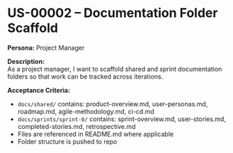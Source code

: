 # US-00002 – Documentation Folder Scaffold

**Persona:** Project Manager  

**Description:**  
As a project manager, I want to scaffold shared and sprint documentation folders so that work can be tracked across iterations.

**Acceptance Criteria:**  
- `docs/shared/` contains: product-overview.md, user-personas.md, roadmap.md, agile-methodology.md, ci-cd.md  
- `docs/sprints/sprint-0/` contains: sprint-overview.md, user-stories.md, completed-stories.md, retrospective.md  
- Files are referenced in README.md where applicable  
- Folder structure is pushed to repo  
